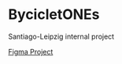 # BycicletONEs
Santiago-Leipzig internal project

[Figma Project](https://www.figma.com/file/GHq2mBw6SgthbdU6LpHdz0/BycicletONEs?node-id=0%3A1)


